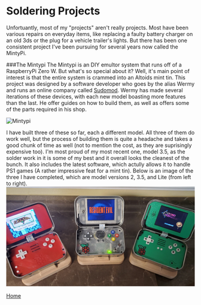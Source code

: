 # Soldering Projects
Unfortuantly, most of my "projects" aren't really projects. Most have been various repairs on everyday items, like replacing a faulty battery charger on an old 3ds or the plug for a vehicle trailer's lights. But there has been one consistent project I've been pursuing for several years now called the MintyPi.

###The Mintypi
The Mintypi is an DIY emultor system that runs off of a RaspberryPi Zero W. But what's so special about it? Well, it's main point of interest is that the entire system is crammed into an Altoids mint tin. This project was designed by a software developer who goes by the alias Wermy and runs an online company called [Sudomod](https://sudomod.com). Wermy has made several iterations of these devices, with each new model boasting more features than the last. He offer guides on how to build them, as well as offers some of the parts required in his shop. 

![Mintypi](https://cdn.thingiverse.com/renders/81/0e/ca/22/b0/57e7ff2add535c01829265901e262fe3_preview_featured.JPG)

I have built three of these so far, each a different model. All three of them do work well, but the process of building them is quite a headache and takes a good chunk of time as well (not to mention the cost, as they are suprisingly expensive too). I'm most proud of my most recent one, model 3.5, as the solder work in it is some of my best and it overall looks the cleanest of the bunch. It also includes the latest software, which actully allows it to handle PS1 games (A rather impressive feat for a mint tin). Below is an image of the three I have completed, which are model versions 2, 3.5, and Lite (from left to right).
![Completed Mintypi Models](https://github.com/Janderson022686/IT-Final-Project/blob/Soldering-Projects/Mintypi%20Project.jpg)


[Home](https://github.com/Janderson022686/IT-Final-Project#hello)
